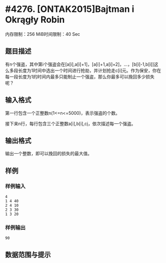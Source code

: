 # #4276. [ONTAK2015]Bajtman i Okrągły Robin

内存限制：256 MiB时间限制：40 Sec

## 题目描述

有n个强盗，其中第i个强盗会在[a[i],a[i]+1]，[a[i]+1,a[i]+2]，...，[b[i]-1,b[i]]这么多段长度为1时间中选出一个时间进行抢劫，并计划抢走c[i]元。作为保安，你在每一段长度为1的时间内最多只能制止一个强盗，那么你最多可以挽回多少损失呢？

## 输入格式

第一行包含一个正整数n(1<=n<=5000)，表示强盗的个数。

接下来n行，每行包含三个正整数a[i],b[i],c[i](1<=a[i]<b[i]<=5000,1<=c[i]<=10000)，依次描述每一个强盗。

## 输出格式

输出一个整数，即可以挽回的损失的最大值。

## 样例

### 样例输入

    
    4
    1 4 40
    2 4 10
    2 3 30
    1 3 20
    

### 样例输出

    
    90
    
    

## 数据范围与提示

